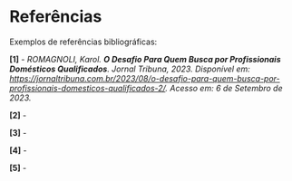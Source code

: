 # Referências

Exemplos de referências bibliográficas:

**[1]** - _ROMAGNOLI, Karol. **O Desafio Para Quem Busca por Profissionais Domésticos Qualificados**. Jornal Tribuna, 2023. Disponível em: https://jornaltribuna.com.br/2023/08/o-desafio-para-quem-busca-por-profissionais-domesticos-qualificados-2/. Acesso em: 6 de Setembro de 2023._

**[2]** -

**[3]** -

**[4]** - 

**[5]** -

